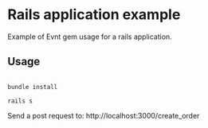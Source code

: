 # Rails application example

Example of Evnt gem usage for a rails application.

## Usage

```shell

bundle install

rails s

```

Send a post request to: http://localhost:3000/create_order
